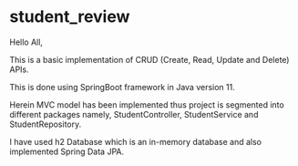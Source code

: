 # student_review

Hello All, 

This is a basic implementation of CRUD (Create, Read, Update and Delete) APIs.

This is done using SpringBoot framework in Java version 11.

Herein MVC model has been implemented thus project is segmented into different packages namely, 
StudentController, StudentService and  StudentRepository.

I have used h2 Database which is an in-memory database and also implemented Spring Data JPA.
